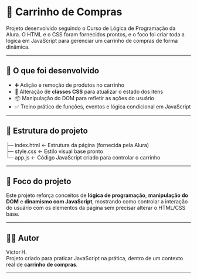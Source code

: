 # 🛒 Carrinho de Compras

Projeto desenvolvido seguindo o Curso de Lógica de Programação da Alura. O HTML e o CSS foram fornecidos prontos, e o foco foi criar toda a lógica em JavaScript para gerenciar um carrinho de compras de forma dinâmica.

---

## 🧠 O que foi desenvolvido

- ➕ Adição e remoção de produtos no carrinho
- 🔄 Alteração de **classes CSS** para atualizar o estado dos itens
- 📦 Manipulação do DOM para refletir as ações do usuário
- ✅ Treino prático de funções, eventos e lógica condicional em JavaScript

---

## 📂 Estrutura do projeto

├─ index.html ← Estrutura da página (fornecida pela Alura)</br>
├─ style.css ← Estilo visual base pronto</br>
└─ app.js ← Código JavaScript criado para controlar o carrinho</br>

---

## 🎯 Foco do projeto

Este projeto reforça conceitos de **lógica de programação**, **manipulação do DOM** e **dinamismo com JavaScript**, mostrando como controlar a interação do usuário com os elementos da página sem precisar alterar o HTML/CSS base.

---

## 🙋‍♂️ Autor

Victor H.  
Projeto criado para praticar JavaScript na prática, dentro de um contexto real de **carrinho de compras**.

---

